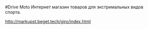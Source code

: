#Drive Moto
Интернет магазин товаров для экстримальных видов спорта. 

http://markupst.beget.tech/giro/index.html
